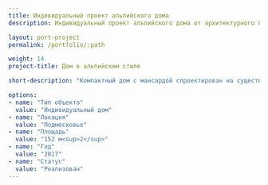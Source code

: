 ```yaml
---
title: Индивидуальный проект альпийского дома
description: Индивидуальный проект альпийского дома от архитектурного бюро А510. Индивидуальное проектирование на заказ.

layout: port-project
permalink: /portfolio/:path

weight: 14
project-title: Дом в альпийском стиле

short-description: "Компактный дом с мансардой спроектирован на существующей плите фундамента на узком вытянутом участке. Экономичный, простой в строительстве и вместительный дом для большой семьи."

options:
- name: "Тип объекта"
  value: "Индивидуальный дом"
- name: "Локация"
  value: "Подмосковье"
- name: "Площадь"
  value: "152 м<sup>2</sup>"
- name: "Год"
  value: "2017"
- name: "Статус"
  value: "Реализован"
---
```

